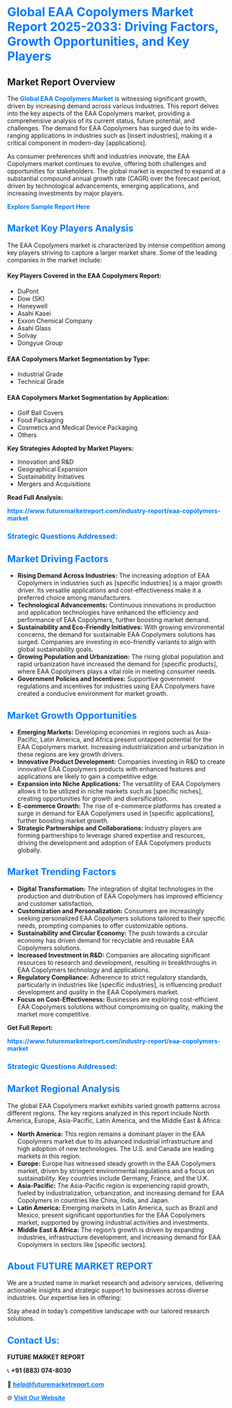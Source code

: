 <h1 style="color: #007BFF;">Global EAA Copolymers Market Report 2025-2033: Driving Factors, Growth Opportunities, and Key Players</h1>

<section id="overview">
<h2>Market Report Overview</h2>
<p>The <a href="https://www.futuremarketreport.com/industry-report/eaa-copolymers-market" style="color: #007BFF; text-decoration: none;"><strong>Global EAA Copolymers Market</strong></a> is witnessing significant growth, driven by increasing demand across various industries. This report delves into the key aspects of the EAA Copolymers market, providing a comprehensive analysis of its current status, future potential, and challenges. The demand for EAA Copolymers has surged due to its wide-ranging applications in industries such as [insert industries], making it a critical component in modern-day [applications].</p>
<p>As consumer preferences shift and industries innovate, the EAA Copolymers market continues to evolve, offering both challenges and opportunities for stakeholders. The global market is expected to expand at a substantial compound annual growth rate (CAGR) over the forecast period, driven by technological advancements, emerging applications, and increasing investments by major players.</p>
</section>

<section id="overview">
<p><a href="https://www.futuremarketreport.com/request-sample/reportId=89713" style="color: #007BFF; text-decoration: none;"><strong>Explore Sample Report Here</strong></a></p>
</section>

<section id="key-players">
<h2 style="color: #007BFF;">Market Key Players Analysis</h2>
<p>The EAA Copolymers market is characterized by intense competition among key players striving to capture a larger market share. Some of the leading companies in the market include:</p>
<h4>Key Players Covered in the EAA Copolymers Report:</h4>
<ul><li>DuPont</li><li>Dow (SK)</li><li>Honeywell</li><li>Asahi Kasei</li><li>Exxon Chemical Company</li><li>Asahi Glass</li><li>Solvay</li><li>Dongyue Group</li></ul>
<h4>EAA Copolymers Market Segmentation by Type:</h4>
<ul><li>Industrial Grade</li><li>Technical Grade</li></ul>

<h4>EAA Copolymers Market Segmentation by Application:</h4>
<ul><li>Golf Ball Covers</li><li>Food Packaging</li><li>Cosmetics and Medical Device Packaging</li><li>Others</li></ul>
<p><strong>Key Strategies Adopted by Market Players:</strong></p>
<ul>
<li>Innovation and R&D</li>
<li>Geographical Expansion</li>
<li>Sustainability Initiatives</li>
<li>Mergers and Acquisitions</li>
</ul>
</section>

<section>
<p><strong>Read Full Analysis: </strong></p><a href="https://www.futuremarketreport.com/industry-report/eaa-copolymers-market" style="color: #007BFF; text-decoration: none;"><strong>https://www.futuremarketreport.com/industry-report/eaa-copolymers-market</strong></a>
<h3 style="color: #007BFF;">Strategic Questions Addressed:</h3>
</section>

<section id="driving-factors">
<h2 style="color: #007BFF;">Market Driving Factors</h2>
<ul>
<li><strong>Rising Demand Across Industries:</strong> The increasing adoption of EAA Copolymers in industries such as [specific industries] is a major growth driver. Its versatile applications and cost-effectiveness make it a preferred choice among manufacturers.</li>
<li><strong>Technological Advancements:</strong> Continuous innovations in production and application technologies have enhanced the efficiency and performance of EAA Copolymers, further boosting market demand.</li>
<li><strong>Sustainability and Eco-Friendly Initiatives:</strong> With growing environmental concerns, the demand for sustainable EAA Copolymers solutions has surged. Companies are investing in eco-friendly variants to align with global sustainability goals.</li>
<li><strong>Growing Population and Urbanization:</strong> The rising global population and rapid urbanization have increased the demand for [specific products], where EAA Copolymers plays a vital role in meeting consumer needs.</li>
<li><strong>Government Policies and Incentives:</strong> Supportive government regulations and incentives for industries using EAA Copolymers have created a conducive environment for market growth.</li>
</ul>
</section>

<section id="growth-opportunities">
<h2 style="color: #007BFF;">Market Growth Opportunities</h2>
<ul>
<li><strong>Emerging Markets:</strong> Developing economies in regions such as Asia-Pacific, Latin America, and Africa present untapped potential for the EAA Copolymers market. Increasing industrialization and urbanization in these regions are key growth drivers.</li>
<li><strong>Innovative Product Development:</strong> Companies investing in R&D to create innovative EAA Copolymers products with enhanced features and applications are likely to gain a competitive edge.</li>
<li><strong>Expansion into Niche Applications:</strong> The versatility of EAA Copolymers allows it to be utilized in niche markets such as [specific niches], creating opportunities for growth and diversification.</li>
<li><strong>E-commerce Growth:</strong> The rise of e-commerce platforms has created a surge in demand for EAA Copolymers used in [specific applications], further boosting market growth.</li>
<li><strong>Strategic Partnerships and Collaborations:</strong> Industry players are forming partnerships to leverage shared expertise and resources, driving the development and adoption of EAA Copolymers products globally.</li>
</ul>
</section>

<section id="trending-factors">
<h2 style="color: #007BFF;">Market Trending Factors</h2>
<ul>
<li><strong>Digital Transformation:</strong> The integration of digital technologies in the production and distribution of EAA Copolymers has improved efficiency and customer satisfaction.</li>
<li><strong>Customization and Personalization:</strong> Consumers are increasingly seeking personalized EAA Copolymers solutions tailored to their specific needs, prompting companies to offer customizable options.</li>
<li><strong>Sustainability and Circular Economy:</strong> The push towards a circular economy has driven demand for recyclable and reusable EAA Copolymers solutions.</li>
<li><strong>Increased Investment in R&D:</strong> Companies are allocating significant resources to research and development, resulting in breakthroughs in EAA Copolymers technology and applications.</li>
<li><strong>Regulatory Compliance:</strong> Adherence to strict regulatory standards, particularly in industries like [specific industries], is influencing product development and quality in the EAA Copolymers market.</li>
<li><strong>Focus on Cost-Effectiveness:</strong> Businesses are exploring cost-efficient EAA Copolymers solutions without compromising on quality, making the market more competitive.</li>
</ul>
</section>

<section>
<p><strong>Get Full Report: </strong></p><a href="https://www.futuremarketreport.com/industry-report/eaa-copolymers-market" style="color: #007BFF; text-decoration: none;"><strong>https://www.futuremarketreport.com/industry-report/eaa-copolymers-market</strong></a>
<h3 style="color: #007BFF;">Strategic Questions Addressed:</h3>
</section>


<section id="regional-analysis">
<h2 style="color: #007BFF;">Market Regional Analysis</h2>
<p>The global EAA Copolymers market exhibits varied growth patterns across different regions. The key regions analyzed in this report include North America, Europe, Asia-Pacific, Latin America, and the Middle East & Africa:</p>
<ul>
<li><strong>North America:</strong> This region remains a dominant player in the EAA Copolymers market due to its advanced industrial infrastructure and high adoption of new technologies. The U.S. and Canada are leading markets in this region.</li>
<li><strong>Europe:</strong> Europe has witnessed steady growth in the EAA Copolymers market, driven by stringent environmental regulations and a focus on sustainability. Key countries include Germany, France, and the U.K.</li>
<li><strong>Asia-Pacific:</strong> The Asia-Pacific region is experiencing rapid growth, fueled by industrialization, urbanization, and increasing demand for EAA Copolymers in countries like China, India, and Japan.</li>
<li><strong>Latin America:</strong> Emerging markets in Latin America, such as Brazil and Mexico, present significant opportunities for the EAA Copolymers market, supported by growing industrial activities and investments.</li>
<li><strong>Middle East & Africa:</strong> The region’s growth is driven by expanding industries, infrastructure development, and increasing demand for EAA Copolymers in sectors like [specific sectors].</li>
</ul>
</section>

<footer>
<h2 style="color: #007BFF;">About FUTURE MARKET REPORT</h2>
<p>We are a trusted name in market research and advisory services, delivering actionable insights and strategic support to businesses across diverse industries. Our expertise lies in offering:</p>

<p>Stay ahead in today’s competitive landscape with our tailored research solutions.</p>

<h2 style="color: #007BFF;">Contact Us:</h2>
<p><strong>FUTURE MARKET REPORT</strong></p>
<p>📞 <strong>+91 (883) 074-8030</strong></p>
<p>📧 <strong><a href="mailto:help@futuremarketreport.com" style="color: #007BFF;">help@futuremarketreport.com</a></strong></p>
<p>🌐 <strong><a href="https://www.futuremarketreport.com/" style="color: #007BFF;">Visit Our Website</a></strong></p>
</footer>